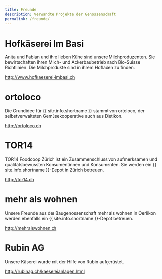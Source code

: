 ```yaml
---
title: Freunde
description: Verwandte Projekte der Genossenschaft
permalink: /freunde/
---
```


# Hofkäserei Im Basi

Anita und Fabian und ihre lieben Kühe sind unsere Milchproduzenten.
Sie bewirtschaften ihren Milch- und Ackerbaubetrieb nach Bio-Suisse
Richtlinien. Die Milchprodukte sind in ihrem Hofladen zu finden.

<http://www.hofkaeserei-imbasi.ch>


# ortoloco

Die Grundidee für {{ site.info.shortname }} stammt von ortoloco, der selbstverwalteten Gemüsekooperative auch aus Dietikon.

<http://ortoloco.ch>


# TOR14

TOR14 Foodcoop Zürich ist ein Zusammenschluss von aufmerksamen und
qualitätsbewussten Konsumentinnen und Konsumenten. Sie werden ein
{{ site.info.shortname }}-Depot in Zürich betreuen.

<http://tor14.ch>


# mehr als wohnen

Unsere Freunde aus der Baugenossenschaft mehr als wohnen in Oerlikon werden ebenfalls ein {{ site.info.shortname }}-Depot betreuen.

<http://mehralswohnen.ch>


# Rubin AG

Unsere Käserei wurde mit der Hilfe von Rubin aufgerüstet.

<http://rubinag.ch/kaesereianlagen.html>
